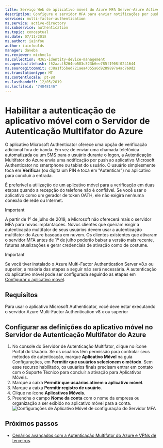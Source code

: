 ```yaml
---
title: Serviço Web de aplicativo móvel do Azure MFA Server-Azure Active Directory
description: Configure o servidor MFA para enviar notificações por push para usuários com o Aplicativo Autenticador da Microsoft.
services: multi-factor-authentication
ms.service: active-directory
ms.subservice: authentication
ms.topic: conceptual
ms.date: 07/11/2018
ms.author: iainfou
author: iainfoulds
manager: daveba
ms.reviewer: michmcla
ms.collection: M365-identity-device-management
ms.openlocfilehash: f62aacf8264eb583c523b6ee785f1908f0241644
ms.sourcegitcommit: c38a1f55bed721aea4355a6d9289897a4ac769d2
ms.translationtype: MT
ms.contentlocale: pt-BR
ms.lasthandoff: 12/05/2019
ms.locfileid: "74848146"
---
```

# <a name="enable-mobile-app-authentication-with-azure-multi-factor-authentication-server"></a>Habilitar a autenticação de aplicativo móvel com o Servidor de Autenticação Multifator do Azure

O aplicativo Microsoft Authenticator oferece uma opção de verificação adicional fora de banda. Em vez de enviar uma chamada telefônica automatizada ou um SMS para o usuário durante o logon, a Autenticação Multifator do Azure envia uma notificação por push ao aplicativo Microsoft Authenticator no smartphone ou tablet do usuário. O usuário simplesmente toca em **Verificar** (ou digita um PIN e toca em "Autenticar") no aplicativo para concluir a entrada.

É preferível a utilização de um aplicativo móvel para a verificação em duas etapas quando a recepção do telefone não é confiável. Se você usar o aplicativo como um gerador de token OATH, ele não exigirá nenhuma conexão de rede ou Internet.

> [!IMPORTANT]
> A partir de 1º de julho de 2019, a Microsoft não oferecerá mais o servidor MFA para novas implantações. Novos clientes que queiram exigir a autenticação multifator de seus usuários devem usar a autenticação multifator do Azure baseada em nuvem. Os clientes existentes que ativaram o servidor MFA antes de 1º de julho poderão baixar a versão mais recente, futuras atualizações e gerar credenciais de ativação como de costume.

> [!IMPORTANT]
> Se você tiver instalado o Azure Multi-Factor Authentication Server v8.x ou superior, a maioria das etapas a seguir não será necessária. A autenticação do aplicativo móvel pode ser configurada seguindo as etapas em [Configurar o aplicativo móvel](#configure-the-mobile-app-settings-in-the-azure-multi-factor-authentication-server).

## <a name="requirements"></a>Requisitos

Para usar o aplicativo Microsoft Authenticator, você deve estar executando o servidor Azure Multi-Factor Authentication v8.x ou superior

## <a name="configure-the-mobile-app-settings-in-the-azure-multi-factor-authentication-server"></a>Configurar as definições do aplicativo móvel no Servidor de Autenticação Multifator do Azure

1. No console do Servidor de Autenticação Multifator, clique no ícone Portal do Usuário. Se os usuários têm permissão para controlar seus métodos de autenticação, marque **Aplicativo Móvel** na guia Configurações, em **Permitir que usuários selecionem o método**. Sem esse recurso habilitado, os usuários finais precisam entrar em contato com o Suporte Técnico para concluir a ativação para Aplicativos Móveis.
2. Marque a caixa **Permitir que usuários ativem o aplicativo móvel**.
3. Marque a caixa **Permitir registro de usuário**.
4. Clique no ícone **Aplicativos Móveis**.
5. Preencha o campo **Nome da conta** com o nome da empresa ou organização a ser exibido no aplicativo móvel para a conta.
   ![Configurações de Aplicativo Móvel de configuração do Servidor MFA](./media/howto-mfaserver-deploy-mobileapp/mobile.png)

## <a name="next-steps"></a>Próximos passos

- [Cenários avançados com a Autenticação Multifator do Azure e VPNs de terceiros](howto-mfaserver-nps-vpn.md).

